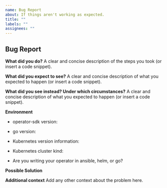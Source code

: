 ```yaml
---
name: Bug Report
about: If things aren't working as expected.
title: ""
labels: ""
assignees: ""
---
```


## Bug Report

<!--
Note: Make sure to first check the prerequisites that can be found in the main README file!

Thanks for filing an issue! Before hitting the button, please answer these questions.
Fill in as much of the template below as you can. If you leave out information, we can't help you as well.
-->

**What did you do?**
A clear and concise description of the steps you took (or insert a code snippet).

**What did you expect to see?**
A clear and concise description of what you expected to happen (or insert a code snippet).

**What did you see instead? Under which circumstances?**
A clear and concise description of what you expected to happen (or insert a code snippet).

**Environment**

- operator-sdk version:

<!--- Insert operator-sdk release or Git SHA here. -->

- go version:

<!--- Insert the output of `go version` here -->

- Kubernetes version information:

<!--- Insert the output of `kubectl version` here -->

- Kubernetes cluster kind:

- Are you writing your operator in ansible, helm, or go?

**Possible Solution**

<!--- Only if you have suggestions on a fix for the bug -->

**Additional context**
Add any other context about the problem here.
